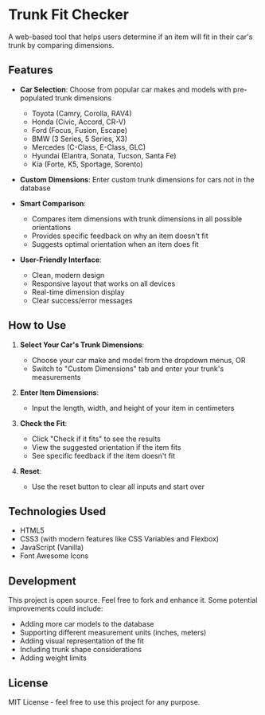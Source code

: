 # Trunk Fit Checker

A web-based tool that helps users determine if an item will fit in their car's trunk by comparing dimensions.

## Features

- **Car Selection**: Choose from popular car makes and models with pre-populated trunk dimensions
  - Toyota (Camry, Corolla, RAV4)
  - Honda (Civic, Accord, CR-V)
  - Ford (Focus, Fusion, Escape)
  - BMW (3 Series, 5 Series, X3)
  - Mercedes (C-Class, E-Class, GLC)
  - Hyundai (Elantra, Sonata, Tucson, Santa Fe)
  - Kia (Forte, K5, Sportage, Sorento)

- **Custom Dimensions**: Enter custom trunk dimensions for cars not in the database

- **Smart Comparison**: 
  - Compares item dimensions with trunk dimensions in all possible orientations
  - Provides specific feedback on why an item doesn't fit
  - Suggests optimal orientation when an item does fit

- **User-Friendly Interface**:
  - Clean, modern design
  - Responsive layout that works on all devices
  - Real-time dimension display
  - Clear success/error messages

## How to Use

1. **Select Your Car's Trunk Dimensions**:
   - Choose your car make and model from the dropdown menus, OR
   - Switch to "Custom Dimensions" tab and enter your trunk's measurements

2. **Enter Item Dimensions**:
   - Input the length, width, and height of your item in centimeters

3. **Check the Fit**:
   - Click "Check if it fits" to see the results
   - View the suggested orientation if the item fits
   - See specific feedback if the item doesn't fit

4. **Reset**:
   - Use the reset button to clear all inputs and start over

## Technologies Used

- HTML5
- CSS3 (with modern features like CSS Variables and Flexbox)
- JavaScript (Vanilla)
- Font Awesome Icons

## Development

This project is open source. Feel free to fork and enhance it. Some potential improvements could include:

- Adding more car models to the database
- Supporting different measurement units (inches, meters)
- Adding visual representation of the fit
- Including trunk shape considerations
- Adding weight limits

## License

MIT License - feel free to use this project for any purpose.
